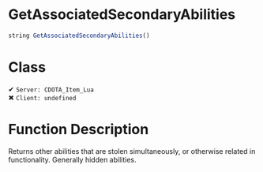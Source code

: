 # GetAssociatedSecondaryAbilities
```js	
string GetAssociatedSecondaryAbilities()
```
# Class
✔ `Server: CDOTA_Item_Lua`  
✖ `Client: undefined`  

# Function Description
Returns other abilities that are stolen simultaneously, or otherwise related in functionality.  Generally hidden abilities.
